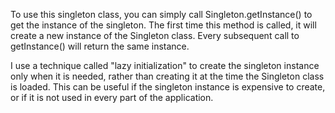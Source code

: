 To use this singleton class, you can simply call Singleton.getInstance() to get the instance of the singleton. The first time this method is called, it will create a new instance of the Singleton class. Every subsequent call to getInstance() will return the same instance.

I use a technique called "lazy initialization" to create the singleton instance only when it is needed, rather than creating it at the time the Singleton class is loaded. This can be useful if the singleton instance is expensive to create, or if it is not used in every part of the application.